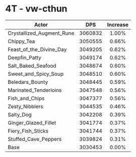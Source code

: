 # 4T - vw-cthun
| Actor | DPS | Increase |
|---|:---:|:---:|
|Crystallized_Augment_Rune|3060832|1.00%|
|Chippy_Tea|3050555|0.66%|
|Feast_of_the_Divine_Day|3049205|0.62%|
|Deepfin_Patty|3049174|0.62%|
|Salt_Baked_Seafood|3048674|0.60%|
|Sweet_and_Spicy_Soup|3048510|0.60%|
|Beledars_Bounty|3048445|0.59%|
|Marinated_Tenderloins|3047548|0.56%|
|Fish_and_Chips|3047377|0.56%|
|Zesty_Nibblers|3044535|0.46%|
|Salty_Dog|3042208|0.39%|
|Ginger_Glazed_Fillet|3041774|0.37%|
|Fiery_Fish_Sticks|3041744|0.37%|
|Stuffed_Cave_Peppers|3039824|0.31%|
|Base|3030453|0.00%|
